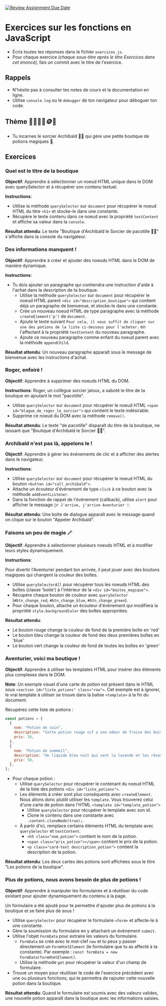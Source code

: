 [![Review Assignment Due Date](https://classroom.github.com/assets/deadline-readme-button-22041afd0340ce965d47ae6ef1cefeee28c7c493a6346c4f15d667ab976d596c.svg)](https://classroom.github.com/a/2An2HWwO)

# Exercices sur les fonctions en JavaScript

- Écris toutes tes réponses dans le fichier `exercices.js`.
- Pour chaque exercice _(chaque sous-titre après le titre Exercices dans cet énoncé)_, fais un commit avec le titre de l'exercice.

## Rappels

- N'hésite pas à consulter tes notes de cours et la documentation en ligne.
- Utilise `console.log` ou le `debugger` de ton navigateur pour déboguer ton code.

## Thème 🔮🧙‍♂️🧪🪙🍄

- Tu incarnes le sorcier Archibald 🧙‍♂️ qui gère une petite boutique de potions magiques 🧪.

## Exercices

### Quel est le titre de la boutique

**Objectif**: Apprendre à sélectionner un noeud HTML unique dans le DOM avec querySelector et à récupérer son contenu textuel.

**Instructions**:

- Utilise la méthode `querySelector` sur `document` pour récupérer le noeud HTML du titre `<h1>` et stocke-le dans une constante.
- Récupère le texte contenu dans ce noeud avec la propriété `textContent` et affiche sa valeur dans la `console`.

**Résultat attendu**: Le texte "Boutique d'Archibald le Sorcier de pacotille 🧙‍♂️" s'affiche dans la console du navigateur.

### Des informations manquent !

**Objectif**: Apprendre à créer et ajouter des noeuds HTML dans le DOM de manière dynamique.

**Instructions**:

- Tu dois ajouter un paragraphe qui contiendra une instruction d'aide à l'achat dans la description de ta boutique.
  - Utilise la méthode `querySelector` sur `document` pour récupérer le noeud HTML parent `<div id="description_boutique">` qui contient déjà un paragraphe de bienvenue, et stocke-le dans une constante.
  - Crée un nouveau noeud HTML de type paragraphe avec la méthode `createElement('p')` de `document`.
  - Ajoute le texte suivant `Pour cela, il vous suffit de cliquer sur une des potions de la liste ci-dessous pour l'acheter.` en l'affectant à la propriété `textContent` du nouveau paragraphe.
  - Ajoute ce nouveau paragraphe comme enfant du noeud parent avec la méthode `appendChild`.

**Résultat attendu**: Un nouveau paragraphe apparaît sous le message de bienvenue avec les instructions d'achat.

### Roger, enfoiré !

**Objectif**: Apprendre à supprimer des noeuds HTML du DOM.

**Instructions**:
Roger, un collègue sorcier jaloux, a saboté le titre de ta boutique en ajoutant le mot "pacotille".

- Utilise `querySelector` sur `document` pour récupérer le noeud HTML `<span id="blague_de_roger_le_sorcier">` qui contient le texte indésirable.
- Supprime ce noeud du DOM avec la méthode `remove()`.

**Résultat attendu**: Le texte "de pacotille" disparaît du titre de la boutique, ne laissant que "Boutique d'Archibald le Sorcier 🧙‍♂️".

### Archibald n'est pas là, appelons le !

**Objectif**: Apprendre à gérer les événements de clic et à afficher des alertes dans le navigateur.

**Instructions**:

- Utilise `querySelector` sur `document` pour récupérer le noeud HTML du bouton `<button id="call_archibald">`.
- Attache un écouteur d'événement de type `click` à ce bouton avec la méthode `addEventListener`.
- Dans la fonction de rappel de l'événement (callback), utilise `alert` pour afficher le message `🧙‍♂️ J'arrive, j'arrive Aventurier !`.

**Résultat attendu**: Une boîte de dialogue apparaît avec le message quand on clique sur le bouton "Appeler Archibald".

### Faisons un peu de magie 🪄

**Objectif**: Apprendre à sélectionner plusieurs noeuds HTML et à modifier leurs styles dynamiquement.

**Instructions**:

Pour divertir l'Aventurier pendant ton arrivée, il peut jouer avec des boutons magiques qui changent la couleur des boîtes.

- Utilise `querySelectorAll` pour récupérer tous les noeuds HTML des boîtes (classe 'boite') à l'intérieur de la `<div id="boites_magique">`.
- Récupère chaque bouton de couleur avec `querySelector` (`#btn_change_red`, `#btn_change_blue`, `#btn_change_green`).
- Pour chaque bouton, attache un écouteur d'événement qui modifiera la propriété `style.backgroundColor` des boîtes appropriées.

**Résultat attendu**:

- Le bouton rouge change la couleur de fond de la première boîte en 'red'
- Le bouton bleu change la couleur de fond des deux premières boîtes en 'blue'
- Le bouton vert change la couleur de fond de toutes les boîtes en 'green'

### Aventurier, voici ma boutique !

**Objectif**: Apprendre à utiliser les templates HTML pour insérer des éléments plus complexes dans le DOM.

**Note**: Un exemple visuel d'une carte de potion est présent dans le HTML sous `<section id="liste_potions" class="row">`. Cet exemple est à ignorer, le vrai template à utiliser se trouve dans la balise `<template>` à la fin du document.

Récupérez cette liste de potions :

```js
const potions = [
  {
    nom: "Potion de soin",
    description: "Cette potion rouge vif a une odeur de fraise des bois. Un seul gorgée et vos blessures se referment comme par magie ! Effets secondaires possibles: cheveux roses pendant 24h.",
    prix: 10,
  },
  {
    nom: "Potion de sommeil",
    description: "Un liquide bleu nuit qui sent la lavande et les rêves. Une goutte et vous dormirez comme un bébé dragon ! Attention: ne pas utiliser si vous devez combattre un troll dans les prochaines 8 heures.",
    prix: 50,
  },
];
```

- Pour chaque potion :
  - Utilise `querySelector` pour récupérer le contenant du noeud HTML de la liste des potions `<div id="liste_potions">`.
  - Les éléments à créer sont plus conséquents avec `createElement`. Nous allons donc plutôt utiliser les `template`. Vous trouverez celui d'une carte de potion dans l'HTML `<template id="template_potion">`
    - Utilise `querySelector` pour récupérer le template avec son id.
    - Clone le contenu dans une constante avec `.content.cloneNode(true);`.
  - À partir d'ici, remplace certains éléments HTML du template avec `querySelector` et `textContent`.
    - `<h5 class="nom_potion">` contient le nom de la potion.
    - `<span class="prix_potion"></span>` contient le prix de la potion.
    - `<p class="card-text description_potion">` contient la description de la potion.

**Résultat attendu**: Les deux cartes des potions sont affichées sous le titre "Les potions de la boutique".

### Plus de potions, nous avons besoin de plus de potions !

**Objectif**: Apprendre à manipuler les formulaires et à réutiliser du code existant pour ajouter dynamiquement du contenu à la page.

Un formulaire a été ajouté pour te permettre d'ajouter plus de potions à la boutique et se faire plus de sous !

- Utilise `querySelector` pour récupérer le formulaire `<form>` et affecte-le à une constante.
- Gère la soumission du formulaire en y attachant un évènement `submit`.
- Utilise l'objet `FormData` pour extraire les valeurs du formulaire.
  - `FormData` se crée avec le mot-clef `new` et tu peux y passer directement un `FormHtmlElement` (le formulaire que tu as affecté à ta constante). Par exemple : `const formData = new FormData(formHtmlElement)`.
  - Utilise la méthode `get` pour récupérer la valeur d'un champ de formulaire.
- Trouve un moyen pour réutiliser le code de l'exercice précédent avec une ou plusieurs fonctions, qui te permettra de rajouter cette nouvelle potion dans la boutique.

**Résultat attendu**: Quand le formulaire est soumis avec des valeurs valides, une nouvelle potion apparaît dans la boutique avec les informations saisies.
